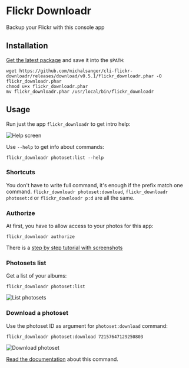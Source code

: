 # Flickr Downloadr

Backup your Flickr with this console app

## Installation

[Get the latest package](https://github.com/michalsanger/cli-flickr-downloadr/releases) and save it into the ```$PATH```:

    wget https://github.com/michalsanger/cli-flickr-downloadr/releases/download/v0.5.1/flickr_downloadr.phar -O flickr_downloadr.phar
    chmod u+x flickr_downloadr.phar
    mv flickr_downloadr.phar /usr/local/bin/flickr_downloadr

## Usage
Run just the app ```flickr_downloadr``` to get intro help:

![Help screen](https://farm8.staticflickr.com/7540/15684400780_71c8f45300_o.png)

Use ```--help``` to get info about commands:

```flickr_downloadr photoset:list --help```

### Shortcuts
You don't have to write full command, it's enough if the prefix match one command. 
```flickr_downloadr photoset:download```, ```flickr_downloadr photoset:d``` or 
```flickr_downloadr p:d``` are all the same.

### Authorize
At first, you have to allow access to your photos for this app:

```flickr_downloadr authorize```

There is a [step by step tutorial with screenshots](https://github.com/michalsanger/cli-flickr-downloadr/wiki/Authorization)

### Photosets list
Get a list of your albums:

```flickr_downloadr photoset:list```

![List photosets](https://farm8.staticflickr.com/7548/15685714469_0993a160dd_o.png)

### Download a photoset
Use the photoset ID as argument for ```photoset:download``` command:

```flickr_downloadr photoset:download 72157647129250803```

![Download photoset](https://farm8.staticflickr.com/7474/15684400790_fc011fb7bb_o.png)

[Read the documentation](https://github.com/michalsanger/cli-flickr-downloadr/wiki/Photoset-download) about this command.
